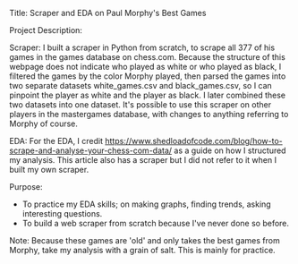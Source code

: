 Title: Scraper and EDA on Paul Morphy's Best Games

Project Description:

  Scraper: I built a scraper in Python from scratch, to scrape all 377 of his games in the games database on chess.com.
  Because the structure of this webpage does not indicate who played as white or who played as black, I filtered the games by the color Morphy played, then parsed
  the games into two separate datasets white_games.csv and black_games.csv, so I can pinpoint the player as white and the player as black. I later combined these 
  two datasets into one dataset. 
  It's possible to use this scraper on other players in the mastergames database, with changes to anything referring to Morphy of course.
  
  EDA: For the EDA, I credit https://www.shedloadofcode.com/blog/how-to-scrape-and-analyse-your-chess-com-data/ as a guide on how I structured my analysis.
  This article also has a scraper but I did not refer to it when I built my own scraper.
  
Purpose:
  - To practice my EDA skills; on making graphs, finding trends, asking interesting questions.
  - To build a web scraper from scratch because I've never done so before.

Note: Because these games are 'old' and only takes the best games from Morphy, take my analysis with a grain of salt. This is mainly for practice.





